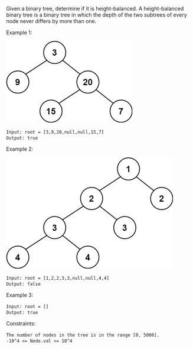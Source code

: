 Given a binary tree, determine if it is height-balanced. 
A height-balanced binary tree is a binary tree in which the depth of the two subtrees of every node never differs by more than one.
 

Example 1:

![balance_1](balance_1.jpg)

    Input: root = [3,9,20,null,null,15,7]
    Output: true

Example 2:

![balance_2](balance_2.jpg)

    Input: root = [1,2,2,3,3,null,null,4,4]
    Output: false

Example 3:

    Input: root = []
    Output: true

 

Constraints:

    The number of nodes in the tree is in the range [0, 5000].
    -10^4 <= Node.val <= 10^4


